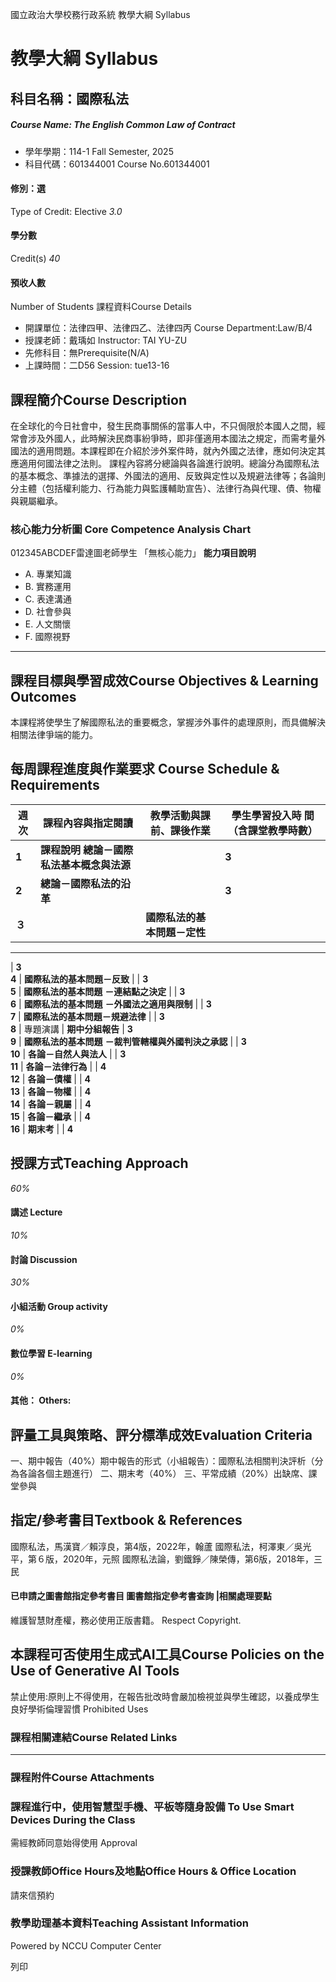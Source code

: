 國立政治大學校務行政系統 教學大綱 Syllabus
# 教學大綱 Syllabus
##  科目名稱：國際私法
#####  Course Name: The English Common Law of Contract
  * 學年學期：114-1 Fall Semester, 2025 
  * 科目代碼：601344001 Course No.601344001


#### 修別：選
Type of Credit: Elective 
_3.0_
#### 學分數
Credit(s)
_40_
#### 預收人數
Number of Students
課程資料Course Details
  * 開課單位：法律四甲、法律四乙、法律四丙 Course Department:Law/B/4 
  * 授課老師：戴瑀如 Instructor: TAI YU-ZU 
  * 先修科目：無Prerequisite(N/A)
  * 上課時間：二D56 Session: tue13-16 


##  課程簡介Course Description
在全球化的今日社會中，發生民商事關係的當事人中，不只侷限於本國人之間，經常會涉及外國人，此時解決民商事紛爭時，即非僅適用本國法之規定，而需考量外國法的適用問題。本課程即在介紹於涉外案件時，就內外國之法律，應如何決定其應適用何國法律之法則。
課程內容將分總論與各論進行說明。總論分為國際私法的基本概念、準據法的選擇、外國法的適用、反致與定性以及規避法律等；各論則分主體（包括權利能力、行為能力與監護輔助宣告）、法律行為與代理、債、物權與親屬繼承。
###  核心能力分析圖 Core Competence Analysis Chart
012345ABCDEF雷達圖老師學生
「無核心能力」 
**能力項目說明**
  * A. 專業知識
  * B. 實務運用
  * C. 表達溝通
  * D. 社會參與
  * E. 人文關懷
  * F. 國際視野


* * *
##  課程目標與學習成效Course Objectives & Learning Outcomes 
本課程將使學生了解國際私法的重要概念，掌握涉外事件的處理原則，而具備解決相關法律爭端的能力。
##  每周課程進度與作業要求 Course Schedule & Requirements
**週次** |  **課程內容與指定閱讀** |  **教學活動與課前、課後作業** |  **學生學習投入時 間（含課堂教學時數）**  
---|---|---|---  
**1** |  **課程說明** **總論－國際私法基本概念與法源** |  |  **3**  
**2** |  **總論－國際私法的沿革** |  |  **3**  
**３** |  |  **國際私法的基本問題－定性**  
---  
|  **3**  
**4** |  **國際私法的基本問題－反致** |  |  **3**  
**5** |  **國際私法的基本問題** **－連結點之決定** |  |  **3**  
**6** |  **國際私法的基本問題** **－外國法之適用與限制** |  |  **3**  
**7** |  **國際私法的基本問題－規避法律** |  |  **3**  
**8** |  專題演講 |  **期中分組報告** |  **3**  
**9** |  **國際私法的基本問題** **－裁判管轄權與外國判決之承認** |  |  **3**  
**10** |  **各論－自然人與法人** |  |  **3**  
**11** | **各論－法律行為** |  |  **4**  
**12** | **各論－債權** |  |  **4**  
**13** |  **各論－物權** |  |  **4**  
**14** |  **各論－親屬** |  |  **4**  
**15** |  **各論－繼承** |  |  **4**  
**16** |  **期末考** |  |  **4**  
##  授課方式Teaching Approach
_60%_
####  講述 Lecture
_10%_
####  討論 Discussion
_30%_
####  小組活動 Group activity
_0%_
####  數位學習 E-learning
_0%_
####  其他： Others:
##  評量工具與策略、評分標準成效Evaluation Criteria
一、期中報告（40%）期中報告的形式（小組報告）：國際私法相關判決評析（分為各論各個主題進行）
二、期末考（40%）
三、平常成績（20%）出缺席、課堂參與
##  指定/參考書目Textbook & References
國際私法，馬漢寶／賴淳良，第4版，2022年，翰蘆
國際私法，柯澤東／吳光平，第６版，2020年，元照
國際私法論，劉鐵錚／陳榮傳，第6版，2018年，三民
####  已申請之圖書館指定參考書目  圖書館指定參考書查詢 |相關處理要點
維護智慧財產權，務必使用正版書籍。 Respect Copyright.
##  本課程可否使用生成式AI工具Course Policies on the Use of Generative AI Tools
禁止使用:原則上不得使用，在報告批改時會嚴加檢視並與學生確認，以養成學生良好學術倫理習慣 Prohibited Uses
###  課程相關連結Course Related Links
* * *
###  課程附件Course Attachments
###  課程進行中，使用智慧型手機、平板等隨身設備 To Use Smart Devices During the Class
需經教師同意始得使用  Approval
###  授課教師Office Hours及地點Office Hours & Office Location
請來信預約
###  教學助理基本資料Teaching Assistant Information
Powered by NCCU Computer Center
  
列印
